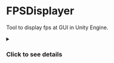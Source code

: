 # FPSDisplayer
Tool to display fps at GUI in Unity Engine.

<details>
    <summary><h3>Click to see details<h3></summary>

    </br>

    ## Images
    <img src="/Images/sample.png" width=954 height=584></img></br>


    </br></br>


    ## How to use

    ### Setup
    > Download [FPSDisplayer_v1.0](https://github.com/JungukHom/FPSDisplayer/raw/master/UnityPackages/FPSDisplayer_v1.0.unitypackage) and import to your Unity project.

    </br>

    ### Create
    ```C#
    public FpsDisplayer CreateDisplayer() 
    {
        // FpsDisplayer displayer = FpsDisplayer.GetOrCreate();
        // FpsDisplayer displayer = FpsDisplayer.GetOrCreate(30);
        FpsDisplayer displayer = FpsDisplayer.GetOrCreate(75, DisplayPosition.UpperRight);
    }
    ```
    > Get or Create(instantiate) FpsDisplayer.

    </br>

    ```C#
    public void GetOrCreate() {}
    public void GetOrCreate(int fontSize) {}
    public void GetOrCreate(int fontSize, DisplayPosition displayPosition) {}
    ```
    > Create() method is implemented like this.</br>
    > Their default value is (fontSize : 30) and (displayPosition : DisplayerPosition.UpperLeft).

    </br>

    ### Modify
    ```C#
    public void ModifyFpsDisplayer()
    {
        FpsDisplayer fpsDisplayer = FpsDisplayer.GetOrCreate();
        fpsDisplayer.SetFontSize(50);
        fpsDisplayer.SetTextColor(Color.green);
        fpsDisplayer.SetDisplayPosition(DisplayPosition.MiddleCenter);
    }
    ```
    > Modify instantiated or created FpsDisplayer's text value.

    </br>

    ### Destroy
    ```C#
    public void DestroyFpsDisplayer()
    {
        FpsDisplayer.Destroy();
    }
    ```
    > Destroy FpsDisplayer gameObject.

</details>
